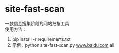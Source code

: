 # site-fast-scan
一款信息搜集阶段的网站扫描工具  
使用方法：  
1. pip install -r requirements.txt
2. 示例：python site-fast-scan.py www.baidu.com all
